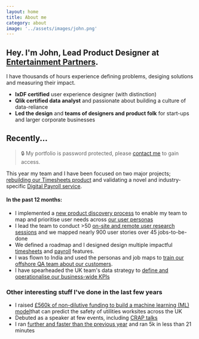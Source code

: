 ```yaml
---
layout: home
title: About me
category: about
image: '../assets/images/john.png'
--- 
```


## Hey. I'm John, Lead Product Designer at [Entertainment Partners][0].

I have thousands of hours experience defining problems, desiging solutions and measuring their impact. 
* **IxDF certified** user experience designer (with distinction)
* **Qlik certified data analyst** and passionate about building a culture of data-reliance
* **Led the design** and **teams of designers and product folk** for start-ups and larger corporate businesses

## Recently...

> 🔒 My portfolio is password protected, please [contact me][11] to gain access.

This year my team and I have been focused on two major projects; [rebuilding our Timesheets product][1] and validating a novel and industry-specific [Digital Payroll service][2]. 

#### In the past 12 months: 
* I implemented a [new product discovery process][3] to enable my team to map and prioritise user needs across [our user personas][4]
* I lead the team to conduct >50 [on-site and remote user research sessions][5] and we mapped nearly 900 user stories over 45 jobs-to-be-done
* We defined a roadmap and I designed design multiple impactful [timesheets][1] and [payroll][2] features.
* I was flown to India and used the personas and job maps to [train our offshore QA team about our customers][6].
* I have spearheaded the UK team's data strategy to [define and operationalise our business-wide KPIs][7]

### Other interesting stuff I've done in the last few years
* I raised [£560k of non-dilutive funding to build a machine learning (ML) model][8]that can predict the safety of utilities worksites across the UK
* Debuted as a speaker at few events, including [CRAP talks][9]
* I ran [further and faster than the previous year][10] and ran 5k in less than 21 minutes


[0]: http://www.ep.com
[1]: /work/ep-timesheets
[2]: /work/ep-payroll
[3]: /
[4]: /
[5]: /
[6]: /
[7]: /work/ep-data-strategy
[8]: /
[9]: /
[10]: /running-2023
[11]: /contact